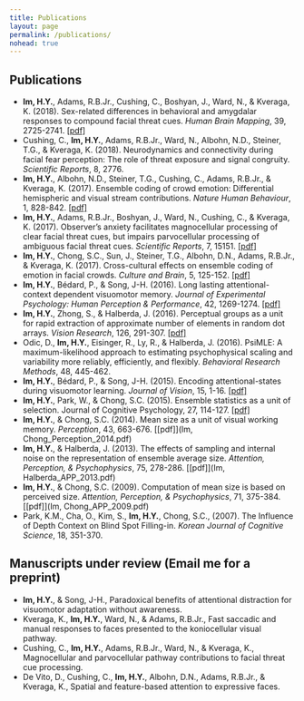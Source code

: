 ```yaml
---
title: Publications
layout: page
permalink: /publications/
nohead: true
---
```


## Publications
* **Im, H.Y.**, Adams, R.B.Jr., Cushing, C., Boshyan, J., Ward, N., & Kveraga, K. (2018). Sex-related differences in behavioral and amygdalar responses to compound facial threat cues. _Human Brain Mapping_, 39, 2725-2741. [[pdf]](./Im_Hum._Brain_Mapp._2018.pdf)
* Cushing, C., **Im, H.Y.**, Adams, R.B.Jr., Ward, N., Albohn, N.D., Steiner, T.G., & Kveraga, K. (2018). Neurodynamics and connectivity during facial fear perception: The role of threat exposure and signal congruity. _Scientific Reports_, 8, 2776.
* **Im, H.Y.**, Albohn, N.D., Steiner, T.G., Cushing, C., Adams, R.B.Jr., & Kveraga, K. (2017). Ensemble coding of crowd emotion: Differential hemispheric and visual stream contributions. _Nature Human Behaviour_, 1, 828-842. [[pdf]](Im_etal_NHB_2017.pdf)
* **Im, H.Y.**, Adams, R.B.Jr., Boshyan, J., Ward, N., Cushing, C., & Kveraga, K. (2017). Observer’s anxiety facilitates magnocellular processing of clear facial threat cues, but impairs parvocellular processing of ambiguous facial threat cues. _Scientific Reports_, 7, 15151. [[pdf]](Im_etal_Sci_Rep_2017.pdf)
* **Im, H.Y.**, Chong, S.C., Sun, J., Steiner, T.G., Albohn, D.N., Adams, R.B.Jr., & Kveraga, K. (2017). Cross-cultural effects on ensemble coding of emotion in facial crowds. _Culture and Brain_, 5, 125-152. [[pdf]](Im_etal_Cult_Br_2017.pdf)
* **Im, H.Y.**, Bédard, P., & Song, J-H. (2016). Long lasting attentional-context dependent visuomotor memory. _Journal of Experimental Psychology: Human Perception & Performance_, 42, 1269-1274. [[pdf]](Imetal_JEP_2016.pdf)
* **Im, H.Y.**, Zhong, S., & Halberda, J. (2016). Perceptual groups as a unit for rapid extraction of approximate number of elements in random dot arrays. _Vision Research_, 126, 291-307. [[pdf]](Imetal_VR_2016.pdf)
* Odic, D., **Im, H.Y.**, Eisinger, R., Ly, R., & Halberda, J. (2016). PsiMLE: A maximum-likelihood approach to estimating psychophysical scaling and variability more reliably, efficiently, and flexibly. _Behavioral Research Methods_, 48, 445-462.  
* **Im, H.Y.**, Bédard, P., & Song, J-H. (2015). Encoding attentional-states during visuomotor learning. _Journal of Vision_, 15, 1-16. [[pdf]](Imetal_JOV_2015.pdf)
* **Im, H.Y.**, Park, W., & Chong, S.C. (2015). Ensemble statistics as a unit of selection. Journal of Cognitive Psychology, 27, 114-127. [[pdf]](Imetal_JCP_2015.pdf)   
* **Im, H.Y.**, & Chong, S.C. (2014). Mean size as a unit of visual working memory. _Perception_, 43, 663-676. [[pdf]](Im, Chong_Perception_2014.pdf)
* **Im, H.Y.**, & Halberda, J. (2013). The effects of sampling and internal noise on the representation of ensemble average size. _Attention, Perception, & Psychophysics_, 75, 278-286. [[pdf]](Im, Halberda_APP_2013.pdf)
* **Im, H.Y.**, & Chong, S.C. (2009). Computation of mean size is based on perceived size. _Attention, Perception, & Psychophysics_, 71, 375-384. [[pdf]](Im, Chong_APP_2009.pdf)
* Park, K.M., Cha, O., Kim, S., **Im, H.Y.**, Chong, S.C., (2007). The Influence of Depth Context on Blind Spot Filling-in. _Korean Journal of Cognitive Science_, 18, 351-370.

## Manuscripts under review (Email me for a preprint)
* **Im, H.Y.**, & Song, J-H., Paradoxical benefits of attentional distraction for visuomotor adaptation without awareness. 
* Kveraga, K., **Im, H.Y.**, Ward, N., & Adams, R.B.Jr., Fast saccadic and manual responses to faces presented to the koniocellular visual pathway. 
* Cushing, C., **Im, H.Y.**, Adams, R.B.Jr., Ward, N., & Kveraga, K., Magnocellular and parvocellular pathway contributions to facial threat cue processing. 
* De Vito, D., Cushing, C., **Im, H.Y.**, Albohn, D.N., Adams, R.B.Jr., & Kveraga, K., Spatial and feature-based attention to expressive faces. 

